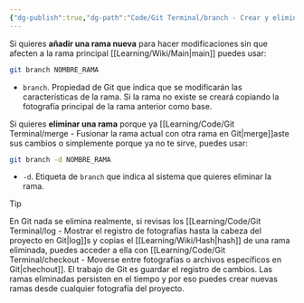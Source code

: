 ```yaml
---
{"dg-publish":true,"dg-path":"Code/Git Terminal/branch - Crear y eliminar ramas en Git.md","permalink":"/code/git-terminal/branch-crear-y-eliminar-ramas-en-git/","created":"2024-03-27T20:05","updated":"2024-04-02T17:13"}
---
```


Si quieres **añadir una rama nueva** para hacer modificaciones sin que afecten a la rama principal [[Learning/Wiki/Main\|main]] puedes usar:
```bash
git branch NOMBRE_RAMA
```
- `branch`. Propiedad de Git que indica que se modificarán las características de la rama. Si la rama no existe se creará copiando la fotografía principal de la rama anterior como base.

Si quieres **eliminar una rama** porque ya [[Learning/Code/Git Terminal/merge - Fusionar la rama actual con otra rama en Git\|merge]]aste sus cambios o simplemente porque ya no te sirve, puedes usar:
```bash
git branch -d NOMBRE_RAMA
```
- `-d`. Etiqueta de `branch` que indica al sistema que quieres eliminar la rama.

> [!tip]
> En Git nada se elimina realmente, si revisas los [[Learning/Code/Git Terminal/log - Mostrar el registro de fotografías hasta la cabeza del proyecto en Git\|log]]s y copias el [[Learning/Wiki/Hash\|hash]] de una rama eliminada, puedes acceder a ella con [[Learning/Code/Git Terminal/checkout - Moverse entre fotografías o archivos específicos en Git\|chechout]]. 
> El trabajo de Git es guardar el registro de cambios. Las ramas eliminadas persisten en el tiempo y por eso puedes crear nuevas ramas desde cualquier fotografía del proyecto.
